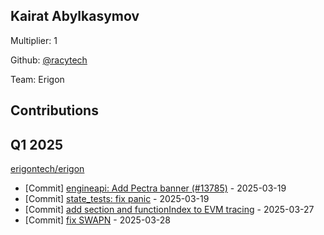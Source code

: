 
## Kairat Abylkasymov
Multiplier: 1

Github: [@racytech](https://github.com/racytech)

Team: Erigon

## Contributions

## Q1 2025

[erigontech/erigon](https://github.com/erigontech/erigon)
* [Commit] [engineapi: Add Pectra banner (#13785)](https://github.com/erigontech/erigon/commit/cc17bd0eca1575dd40d264994da71e29e94850c4) - 2025-03-19
* [Commit] [state_tests: fix panic](https://github.com/erigontech/erigon/commit/7ecd23765720f0c9790bd9cff7571cbf68962f49) - 2025-03-19
* [Commit] [add section and functionIndex to EVM tracing](https://github.com/erigontech/erigon/commit/2e341b308984122ce942856abb9086920a69feb9) - 2025-03-27
* [Commit] [fix SWAPN](https://github.com/erigontech/erigon/commit/44e543171cdd65154addfeb9a7468566d1d25710) - 2025-03-28
